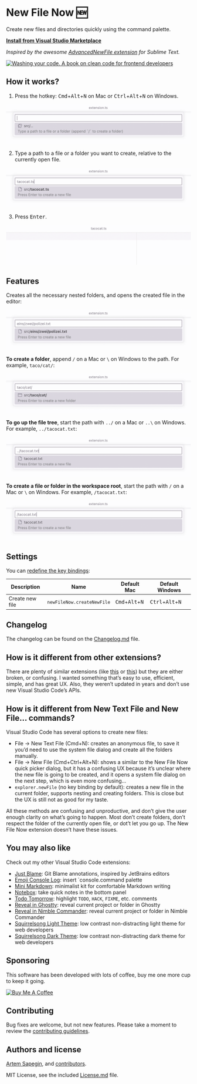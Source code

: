 # New File Now 🆕

Create new files and directories quickly using the command palette.

**[Install from Visual Studio Marketplace](https://marketplace.visualstudio.com/items?itemName=sapegin.new-file-now)**

_Inspired by the awesome [AdvancedNewFile extension](https://github.com/SublimeText/AdvancedNewFile) for Sublime Text._

[![Washing your code. A book on clean code for frontend developers](https://sapegin.me/images/washing-code-github.jpg)](https://sapegin.me/book/)

## How it works?

1. Press the hotkey: <kbd>Cmd</kbd>+<kbd>Alt</kbd>+<kbd>N</kbd> on Mac or <kbd>Ctrl</kbd>+<kbd>Alt</kbd>+<kbd>N</kbd> on Windows.

![New File Now extension dialog](screenshots/screenshot.png)

2. Type a path to a file or a folder you want to create, relative to the currently open file.

![Creating a file](screenshots/screenshot-file.png)

3. Press <kbd>Enter</kbd>.

![New file opened in the editor](screenshots/screenshot-created.png)

## Features

Creates all the necessary nested folders, and opens the created file in the editor:

![Creating nested folders](screenshots/screenshot-folders.png)

**To create a folder**, append `/` on a Mac or `\` on Windows to the path. For example, `taco/cat/`:

![Creating a new folder](screenshots/screenshot-folder.png)

**To go up the file tree**, start the path with `../` on a Mac or `..\` on Windows. For example, `../tacocat.txt`:

![Creating a file in a parent folder](screenshots/screenshot-parent.png)

**To create a file or folder in the workspace root**, start the path with `/` on a Mac or `\` on Windows. For example, `/tacocat.txt`:

![New File Now extension](screenshots/screenshot-root.png)

## Settings

You can [redefine the key bindings](https://code.visualstudio.com/docs/getstarted/keybindings):

| Description | Name | Default Mac | Default Windows |
| --- | --- | --- | --- |
| Create new file | `newFileNow.createNewFile` | <kbd>Cmd</kbd>+<kbd>Alt</kbd>+<kbd>N</kbd> | <kbd>Ctrl</kbd>+<kbd>Alt</kbd>+<kbd>N</kbd> |

## Changelog

The changelog can be found on the [Changelog.md](./Changelog.md) file.

## How is it different from other extensions?

There are plenty of similar extensions (like [this](https://marketplace.visualstudio.com/items?itemName=patbenatar.advanced-new-file) or [this](https://marketplace.visualstudio.com/items?itemName=dkundel.vscode-new-file)) but they are either broken, or confusing. I wanted something that’s easy to use, efficient, simple, and has great UX. Also, they weren’t updated in years and don’t use new Visual Studio Code’s APIs.

## How is it different from New Text File and New File… commands?

Visual Studio Code has several options to create new files:

- File → New Text File (Cmd+N): creates an anonymous file, to save it you’d need to use the system file dialog and create all the folders manually.
- File → New File (Cmd+Ctrl+Alt+N): shows a similar to the New File Now quick picker dialog, but it has a confusing UX because it’s unclear where the new file is going to be created, and it opens a system file dialog on the next step, which is even more confusing…
- `explorer.newFile` (no key binding by default): creates a new file in the current folder, supports nesting and creating folders. This is close but the UX is still not as good for my taste.

All these methods are confusing and unproductive, and don’t give the user enough clarity on what’s going to happen. Most don’t create folders, don’t respect the folder of the currently open file, or dot’t let you go up. The New File Now extension doesn’t have these issues.

## You may also like

Check out my other Visual Studio Code extensions:

- [Just Blame](https://marketplace.visualstudio.com/items?itemName=sapegin.just-blame): Git Blame annotations, inspired by JetBrains editors
- [Emoji Console Log](https://marketplace.visualstudio.com/items?itemName=sapegin.emoji-console-log): insert `console.command palette
- [Mini Markdown](https://marketplace.visualstudio.com/items?itemName=sapegin.mini-markdown): minimalist kit for comfortable Markdown writing
- [Notebox](https://marketplace.visualstudio.com/items?itemName=sapegin.notebox): take quick notes in the bottom panel
- [Todo Tomorrow](https://marketplace.visualstudio.com/items?itemName=sapegin.todo-tomorrow): highlight `TODO`, `HACK`, `FIXME`, etc. comments
- [Reveal in Ghostty](https://marketplace.visualstudio.com/items?itemName=sapegin.reveal-in-ghostty): reveal current project or folder in Ghostty
- [Reveal in Nimble Commander](https://marketplace.visualstudio.com/items?itemName=sapegin.reveal-in-nimble-commander): reveal current project or folder in Nimble Commander
- [Squirrelsong Light Theme](https://marketplace.visualstudio.com/items?itemName=sapegin.Theme-SquirrelsongLight): low contrast non-distracting light theme for web developers
- [Squirrelsong Dark Theme](https://marketplace.visualstudio.com/items?itemName=sapegin.Theme-SquirrelsongDark): low contrast non-distracting dark theme for web developers

## Sponsoring

This software has been developed with lots of coffee, buy me one more cup to keep it going.

<a href="https://www.buymeacoffee.com/sapegin" target="_blank"><img src="https://cdn.buymeacoffee.com/buttons/lato-orange.png" alt="Buy Me A Coffee" height="51" width="217"></a>

## Contributing

Bug fixes are welcome, but not new features. Please take a moment to review the [contributing guidelines](Contributing.md).

## Authors and license

[Artem Sapegin](https://sapegin.me), and [contributors](https://github.com/sapegin/vscode-new-file-now/graphs/contributors).

MIT License, see the included [License.md](License.md) file.
